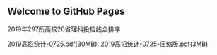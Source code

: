 ## Welcome to GitHub Pages

2019年297所高校26省理科投档线全排序

[2019高招统计-0725.pdf(30MB)](http://jastoninfer.github.io/jastoninfer.github.io/2019高招统计0725.pdf).
[2019高招统计-0725-压缩版.pdf(3MB)](http://jastoninfer.github.io/jastoninfer.github.io/2019高招统计0725_压缩版.pdf).
